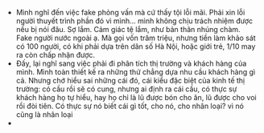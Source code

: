 - Mình nghĩ đến việc fake phỏng vấn mà cứ thấy tội lỗi mãi. Phải xin lỗi người thuyết trình phần đó vì mình... mình không chịu trách nhiệm được nếu bị nói đâu. Sợ lắm. Cảm giác tệ lắm, như bản thân nhúng chàm. Fake người nước ngoài ạ. Mà gọi vốn trăm triệu, nhưng tiền làm khảo sát có 100 người, có khi phải dựa trên dân số Hà Nội, hoặc giới trẻ, 1/10 may ra còn chấp nhận được.
- Đấy, lại nghĩ sang việc phải đi phân tích thị trường và khách hàng của mình. Mình toàn thiết kế ra những thứ chẳng dựa nhu cầu khách hàng gì cả. Nhưng chớ hiểu sai những cái đó, cái kiểu đặc biệt của kinh tế thị trường: có cầu rồi sẽ có cung, nhưng ai định ra cái cầu, có thực sự khách hàng họ tự hiểu, hay họ chỉ là lũ được bón cho ăn, lũ được cho voi rồi đòi tiên. Có thực sự nó biết cái gì tốt, cho nó, cho nhân loại? vì nó cũng là nhân loại
-